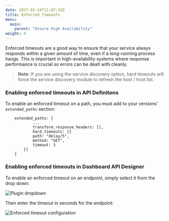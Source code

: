 ```yaml
---
date: 2017-03-24T11:07:33Z
title: Enforced Timeouts
menu:
  main:
    parent: "Ensure High Availability"
weight: 4 
---
```


Enforced timeouts are a good way to ensure that your service always responds within a given amount of time, even if a long-running process hangs. This is important in high-availability systems where response performance is crucial so errors can be dealt with cleanly.

> **Note**: If you are using the service discovery option, hard timeouts will force the service discovery module to refresh the host / host list.

### Enabling enforced timeouts in API Definitons

To enable an enforced timeout on a path, you must add to your versions' `extended_paths` section:

```{.copyWrapper}
    extended_paths: {
            ...
            transform_response_headers: [],
            hard_timeouts: [{
            path: "delay/5",
            method: "GET",
            timeout: 3
        }]
    }
```

### Enabling enforced timeouts in Dashboard API Designer

To enable an enforced timeout on an endpoint, simply select it from the drop down:

![Plugin dropdown][1]

Then enter the timeout in seconds for the endpoint:

![Enforced timeout configuration][2]

[1]: /docs/img/dashboard/system-management/enforcedTimeoutDesigner.png
[2]: /docs/img/dashboard/system-management/enforcedTimeoutConfig.png
